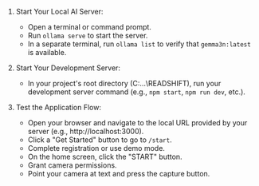 1. Start Your Local AI Server:
   - Open a terminal or command prompt.
   - Run `ollama serve` to start the server.
   - In a separate terminal, run `ollama list` to verify that `gemma3n:latest` is available.

2. Start Your Development Server:
   - In your project's root directory (C:\...\READSHIFT), run your development server command (e.g., `npm start`, `npm run dev`, etc.).

3. Test the Application Flow:
   - Open your browser and navigate to the local URL provided by your server (e.g., http://localhost:3000).
   - Click a "Get Started" button to go to `/start`.
   - Complete registration or use demo mode.
   - On the home screen, click the "START" button.
   - Grant camera permissions.
   - Point your camera at text and press the capture button.
